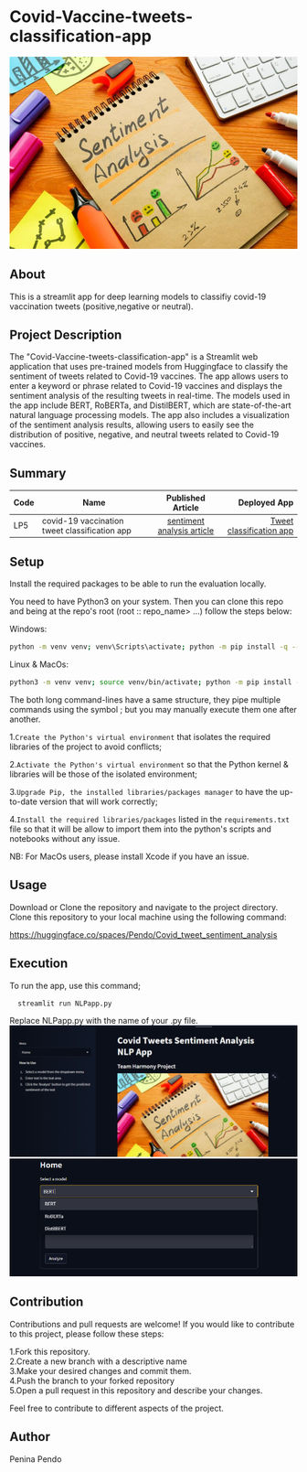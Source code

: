 # Covid-Vaccine-tweets-classification-app
![sentiment_analysis](./images/sentiment%20analysis.jpg)
## About
This is a streamlit app for deep learning models to classifiy covid-19 vaccination tweets (positive,negative or neutral).

## Project Description

The "Covid-Vaccine-tweets-classification-app" is a Streamlit web application that uses pre-trained models from Huggingface to classify the sentiment of tweets related to Covid-19 vaccines. The app allows users to enter a keyword or phrase related to Covid-19 vaccines and displays the sentiment analysis of the resulting tweets in real-time. The models used in the app include BERT, RoBERTa, and DistilBERT, which are state-of-the-art natural language processing models. The app also includes a visualization of the sentiment analysis results, allowing users to easily see the distribution of positive, negative, and neutral tweets related to Covid-19 vaccines.



## Summary
| Code      | Name        | Published Article |  Deployed App |
|-----------|-------------|:-------------:|------:|
| LP5       |covid-19 vaccination tweet classification app|[sentiment analysis article](https://medium.com/@peninarandu/sentiment-analysis-of-covid-19-tweets-by-hugging-face-deep-learning-models-8818859792f1) | [Tweet classification app](https://huggingface.co/spaces/Pendo/Covid_tweet_sentiment_analysis)

## Setup
Install the required packages to be able to run the evaluation locally.

You need to have Python3 on your system. Then you can clone this repo and being at the repo's root (root :: repo_name> ...) follow the steps below:

Windows:

 ```bash
 python -m venv venv; venv\Scripts\activate; python -m pip install -q --upgrade pip; python -m pip install -qr requirements.txt 
 ``` 
Linux & MacOs:

  ```bash
  python3 -m venv venv; source venv/bin/activate; python -m pip install -q --upgrade pip; python -m pip install -qr requirements.txt
  ```  
The both long command-lines have a same structure, they pipe multiple commands using the symbol ; but you may manually execute them one after another.

1.`Create the Python's virtual environment` that isolates the required libraries of the project to avoid conflicts;

2.`Activate the Python's virtual environment` so that the Python kernel & libraries will be those of the isolated environment;

3.`Upgrade Pip, the installed libraries/packages manager` to have the up-to-date version that will work correctly;

4.`Install the required libraries/packages` listed in the `requirements.txt` file so that it will be allow to import them into the python's scripts and notebooks without any issue.

NB: For MacOs users, please install Xcode if you have an issue.
##  Usage
Download or Clone the repository and navigate to the project directory. Clone this repository to your local machine using the following command:

https://huggingface.co/spaces/Pendo/Covid_tweet_sentiment_analysis

##  Execution
To run the app, use this command;
```bash
  streamlit run NLPapp.py
```
Replace NLPapp.py with the name of your .py file.
![image1](./images/nlp_1.png)
![image](./images/nlp_2.png)
## Contribution 
Contributions and pull requests are welcome! If you would like to contribute to this project, please follow these steps:

1.Fork this repository.\
2.Create a new branch with a descriptive name\
3.Make your desired changes and commit them.\
4.Push the branch to your forked repository\
5.Open a pull request in this repository and describe your changes.

Feel free to contribute to different aspects of the project.

## Author
Penina Pendo


